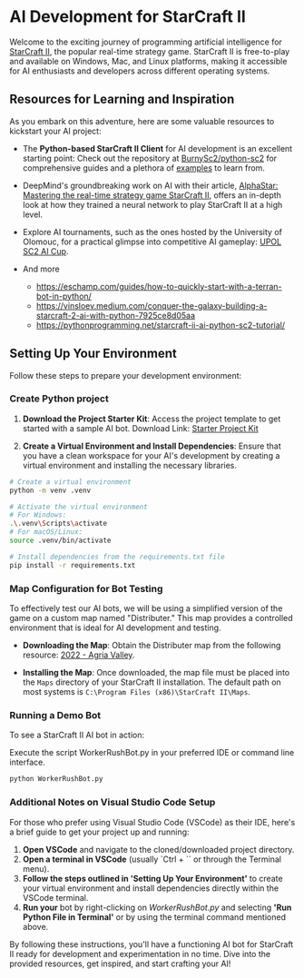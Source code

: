 # AI Development for StarCraft II

Welcome to the exciting journey of programming artificial intelligence for [StarCraft II](https://starcraft2.blizzard.com/en-us/), the popular real-time strategy game. 
StarCraft II is free-to-play and available on Windows, Mac, and Linux platforms, making it accessible for AI enthusiasts and developers across different operating systems.

## Resources for Learning and Inspiration

As you embark on this adventure, here are some valuable resources to kickstart your AI project:

- The **Python-based StarCraft II Client** for AI development is an excellent starting point: Check out the repository at [BurnySc2/python-sc2](https://github.com/BurnySc2/python-sc2) for comprehensive guides and a plethora of [examples](https://github.com/BurnySc2/python-sc2/tree/develop/examples) to learn from.

- DeepMind's groundbreaking work on AI with their article, [AlphaStar: Mastering the real-time strategy game StarCraft II](https://deepmind.google/discover/blog/alphastar-mastering-the-real-time-strategy-game-starcraft-ii/), offers an in-depth look at how they trained a neural network to play StarCraft II at a high level.

- Explore AI tournaments, such as the ones hosted by the University of Olomouc, for a practical glimpse into competitive AI gameplay: [UPOL SC2 AI Cup](https://www.inf.upol.cz/sc2-ai-cup/).

- And more
    - https://eschamp.com/guides/how-to-quickly-start-with-a-terran-bot-in-python/
    - https://vinsloev.medium.com/conquer-the-galaxy-building-a-starcraft-2-ai-with-python-7925ce8d05aa
    - https://pythonprogramming.net/starcraft-ii-ai-python-sc2-tutorial/


## Setting Up Your Environment

Follow these steps to prepare your development environment:

### Create Python project
1. **Download the Project Starter Kit**: Access the project template to get started with a sample AI bot. Download Link: [Starter Project Kit](https://akela.mendelu.cz/~xkoloma1/ai/cv_07.zip)


2. **Create a Virtual Environment and Install Dependencies**: Ensure that you have a clean workspace for your AI's development by creating a virtual environment and installing the necessary libraries.

```bash
# Create a virtual environment
python -m venv .venv

# Activate the virtual environment
# For Windows:
.\.venv\Scripts\activate
# For macOS/Linux:
source .venv/bin/activate

# Install dependencies from the requirements.txt file
pip install -r requirements.txt
```

### Map Configuration for Bot Testing

To effectively test our AI bots, we will be using a simplified version of the game on a custom map named "Distributer." This map provides a controlled environment that is ideal for AI development and testing.

- **Downloading the Map**: Obtain the Distributer map from the following resource: [2022 - Agria Valley](https://www.inf.upol.cz/sc2-ai-cup/map/sc2-ai-cup-2022.SC2Map).

- **Installing the Map**: Once downloaded, the map file must be placed into the `Maps` directory of your StarCraft II installation. The default path on most systems is `C:\Program Files (x86)\StarCraft II\Maps`.

### Running a Demo Bot
To see a StarCraft II AI bot in action:

Execute the script WorkerRushBot.py in your preferred IDE or command line interface.
```bash
python WorkerRushBot.py
```

### Additional Notes on Visual Studio Code Setup
For those who prefer using Visual Studio Code (VSCode) as their IDE, here's a brief guide to get your project up and running:

1. **Open VSCode** and navigate to the cloned/downloaded project directory.
2. **Open a terminal in VSCode** (usually `Ctrl + `` or through the Terminal menu).
3. **Follow the steps outlined in 'Setting Up Your Environment'** to create your virtual environment and install dependencies directly within the VSCode terminal.
4. **Run your** bot by right-clicking on _WorkerRushBot.py_ and selecting **'Run Python File in Terminal'** or by using the terminal command mentioned above.

By following these instructions, you'll have a functioning AI bot for StarCraft II ready for development and experimentation in no time. 
Dive into the provided resources, get inspired, and start crafting your AI!

